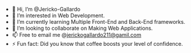 - 👋 Hi, I’m @Jericko-Gallardo
- 👀 I’m interested in Web Development.
- 🌱 I’m currently learning Multiple Front-End and Back-End frameworks.
- 💞️ I’m looking to collaborate on Making Web Applications.
- 📫 Free to email me @jerickogallardo211@gamil.com
- ⚡ Fun fact: Did you know that coffee boosts your level of confidence.

<!---
Jericko-Gallardo/Jericko-Gallardo is a ✨ special ✨ repository because its `README.md` (this file) appears on your GitHub profile.
You can click the Preview link to take a look at your changes.
--->

